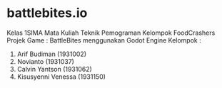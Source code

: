 # battlebites.io
Kelas 1SIMA
Mata Kuliah Teknik Pemograman
Kelompok FoodCrashers
Projek Game : BattleBites
menggunakan Godot Engine
Kelompok :
1. Arif Budiman (1931002)
2. Novianto (1931037)
3. Calvin Yantson (1931062)
4. Kisusyenni Venessa (1931150)
